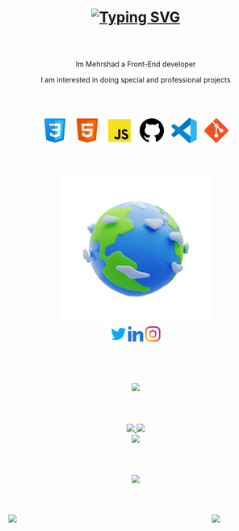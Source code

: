 <h1 align="center">
  <a href="https://git.io/typing-svg">
    <img src="https://readme-typing-svg.demolab.com?font=Fira+Code&weight=700&size=35&duration=4000&pause=100&color=F78500&center=true&vCenter=true&width=435&lines=Hi+there+;IM+HAPPY+TO+SEE+YOU" alt="Typing SVG" />
  </a>
</h1>
 
 <br><br>
<div align="center">
  <p>Im Mehrshad a Front-End developer</p>
  <p>I am interested in doing special and professional projects</p>
  <p></p>
</div>

<br><br>

<div align="center">
  <code><img height="60" src="https://github.com/Mehrshad-Test/Mehrshad-Test/blob/main/icons8-css.svg"></code>
  <code><img height="60" src="https://github.com/Mehrshad-Test/Mehrshad-Test/blob/main/icons8-html-5.svg"></code>
  <code><img height="60" src="https://github.com/Mehrshad-Test/Mehrshad-Test/blob/main/icons8-js.svg"></code>
  <code><img height="60" src="https://github.com/Mehrshad-Test/Mehrshad-Test/blob/main/icons8-github.svg"></code>
  <code><img height="60" src="https://github.com/Mehrshad-Test/Mehrshad-Test/blob/main/icons8-visual-studio-code-2019.svg"></code>
  <code><img height="60" src="https://github.com/Mehrshad-Test/Mehrshad-Test/blob/main/icons8-git.svg"></code>
</div>
<br><br><br>

<div align="center" class="earth"><img width="300px" src="https://github.com/Mehrshad-Test/Mehrshad-Test/blob/main/image.gif"></div>
<div align="center">
  <a href="" alt=""><img  width="30" src="https://github.com/Mehrshad-Test/Mehrshad-Test/blob/main/twitter.svg"></a>
  <a href="" alt=""><img  width="30"  src="https://github.com/Mehrshad-Test/Mehrshad-Test/blob/main/linked-in-alt.svg"></img></a>
  <a href="" alt=""><img  width="30" src="https://github.com/Mehrshad-Test/Mehrshad-Test/blob/main/instagram.svg"></a>
</div>

<br><br><br>

<div align="center"><img src="https://quotes-github-readme.vercel.app/api?type=vetical&theme=merko"></div>

<br><br>

<div align=center>
  <a href="" title="">
    <img  width="390" src="https://github-readme-stats.vercel.app/api?username=Mehrshad-Z&theme=vision-friendly-dark&hide_border=true&background=FFFFFF00&include_all_commits=false&count_private=false" >
  </a>
  <a href="" title="">
    <img  width="390" src="https://github-readme-streak-stats.herokuapp.com/?user=Mehrshad-Z&theme=vision-friendly-dark&hide_border=true&background=FFFFFF00" >
  </a>
</div>

<div align=center>
  <a href="">
    <img width="325" align="center" src="https://github-readme-stats.vercel.app/api/top-langs/?username=Mehrshad-Z&theme=vision-friendly-dark&hide_border=true&include_all_commits=false&count_private=false&layout=compact&background=FFFFFF00" >
  </a>
</div>
 
  


<br><br>

<div align="center">
  <img align="center" src="https://github-profile-trophy.vercel.app/?username=Mehrshad-Z&theme=gruvbox&no-frame=true&no-bg=true&margin-w=4">
</div>

<br><br>

<div align="">
<a href="https://www.coffeebede.com/mehrshad"><img width="200" class="img-fluid" src="https://coffeebede.ir/DashboardTemplateV2/app-assets/images/banner/default-yellow.svg"/></a>
<a href="https://www.coffeebede.com/mehrshad"><img width="20%" align="right" src="https://visitcount.itsvg.in/api?id=Mehrshad-Z&icon=2&color=12"/></a>
</div>






<!--
**Mehrshad-Test/Mehrshad-Test** is a ✨ _special_ ✨ repository because its `README.md` (this file) appears on your GitHub profile.

Here are some ideas to get you started:

- 🔭 I’m currently working on ...
- 🌱 I’m currently learning ...
- 👯 I’m looking to collaborate on ...
- 🤔 I’m looking for help with ...
- 💬 Ask me about ...
- 📫 How to reach me: ...
- 😄 Pronouns: ...
- ⚡ Fun fact: ...
-->
